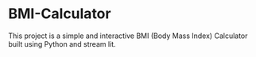# BMI-Calculator
This project is a simple and interactive BMI (Body Mass Index) Calculator built using Python and stream lit.
